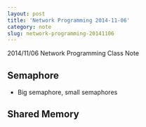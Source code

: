 ```yaml
---
layout: post
title: 'Network Programming 2014-11-06'
category: note
slug: network-programming-20141106
---
```

2014/11/06 Network Programming Class Note

## Semaphore

-  Big semaphore, small semaphores

## Shared Memory
